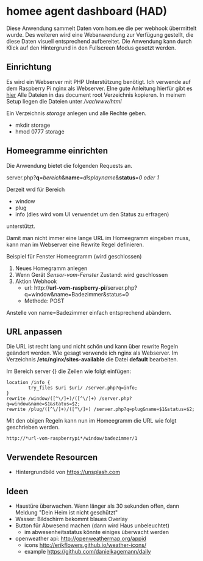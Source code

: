 # homee agent dashboard (HAD)

Diese Anwendung sammelt Daten vom hom.ee die per webhook übermittelt wurde. Des weiteren wird eine Webanwendung zur Verfügung gestellt, die diese Daten visuell entsprechend aufbereitet.
Die Anwendung kann durch Klick auf den Hintergrund in den Fullscreen Modus gesetzt werden.

## Einrichtung

Es wird ein Webserver mit PHP Unterstützung benötigt. Ich verwende auf dem Raspberry Pi nginx als Webserver. 
EIne gute Anleitung hierfür gibt es [hier](https://www.raspberrypi.org/documentation/remote-access/web-server/nginx.md)
Alle Dateien in das document root Verzeichnis kopieren. In meinem Setup liegen die Dateien unter */var/www/html*

Ein Verzeichnis *storage* anlegen und alle Rechte geben. 

* mkdir storage  
* hmod 0777 storage

## Homeegramme einrichten

Die Anwendung bietet die folgenden Requests an.

server.php?**q**=*bereich*&**name**=*displayname*&**status**=*0 oder 1*

Derzeit wrd für Bereich

* window
* plug
* info (dies wird vom UI verwendet um den Status zu erfragen)
 
unterstützt.

Damit man nicht immer eine lange URL im Homeegramm eingeben muss, kann man im Webserver eine Rewrite Regel definieren.

Beispiel für Fenster Homeegramm (wird geschlossen)
1. Neues Homegramm anlegen
2. Wenn Gerät *Sensor-vom-Fenster* Zustand: wird geschlossen
3. Aktion Webhook
   * url: http://**url-vom-raspberry-pi**/server.php?q=window&name=Badezimmer&status=0
   * Methode: POST

Anstelle von name=Badezimmer einfach entsprechend abändern.

## URL anpassen

Die URL ist recht lang und nicht schön und kann über rewrite Regeln geändert werden. Wie gesagt verwende ich nginx als Webserver.
Im Verzeichnis **/etc/nginx/sites-available** die Datei **default** bearbeiten.

Im Bereich server {} die Zeilen wie folgt einfügen:


	location /info {
    		try_files $uri $uri/ /server.php?q=info;
	}
	rewrite /window/([^\/]+)/([^\/]+) /server.php?q=window&name=$1&status=$2;
	rewrite /plug/([^\/]+)/([^\/]+) /server.php?q=plug&name=$1&status=$2;


Mit den obigen Regeln kann nun im Homeegramm die URL wie folgt geschrieben werden.

	http://*url-vom-raspberrypi*/window/badezimmer/1


## Verwendete Resourcen

* Hintergrundbild von https://unsplash.com


## Ideen

* Haustüre überwachen. Wenn länger als 30 sekunden offen, dann Meldung "Dein Heim ist nicht geschützt"
* Wasser: Bildschirm bekommt blaues Overlay
* Button für Abwesend machen (dann wird Haus unbeleuchtet)
    * im abwesenheitsstatus könnte einiges überwacht werden
* openweather api: http://openweathermap.org/appid
    * icons http://erikflowers.github.io/weather-icons/
    * example https://github.com/danielkagemann/daily

